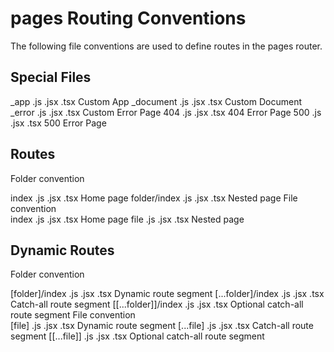 # pages Routing Conventions
The following file conventions are used to define routes in the pages router.

## Special Files
_app	.js .jsx .tsx	Custom App
_document	.js .jsx .tsx	Custom Document
_error	.js .jsx .tsx	Custom Error Page
404	.js .jsx .tsx	404 Error Page
500	.js .jsx .tsx	500 Error Page

## Routes

Folder convention		

index	.js .jsx .tsx	Home page
folder/index	.js .jsx .tsx	Nested page
File convention		
index	.js .jsx .tsx	Home page
file	.js .jsx .tsx	Nested page

## Dynamic Routes

Folder convention		

[folder]/index	.js .jsx .tsx	Dynamic route segment
[...folder]/index	.js .jsx .tsx	Catch-all route segment
[[...folder]]/index	.js .jsx .tsx	Optional catch-all route segment
File convention		
[file]	.js .jsx .tsx	Dynamic route segment
[...file]	.js .jsx .tsx	Catch-all route segment
[[...file]]	.js .jsx .tsx	Optional catch-all route segment